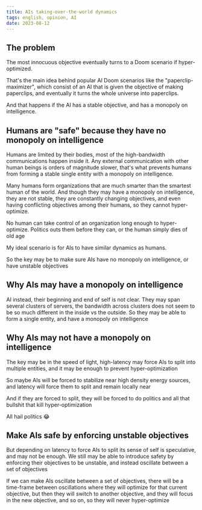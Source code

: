 ```yaml
---
title: AIs taking-over-the-world dynamics
tags: english, opinion, AI
date: 2023-08-12
---
```


## The problem

The most innocuous objective eventually turns to a Doom scenario if hyper-optimized.

That's the main idea behind popular AI Doom scenarios like the "paperclip-maximizer", which consist of an AI that is given the objective of making paperclips, and eventually it turns the whole universe into paperclips.

And that happens if the AI has a stable objective, and has a monopoly on intelligence.

## Humans are "safe" because they have no monopoly on intelligence

Humans are limited by their bodies, most of the high-bandwidth communications happen inside it. Any external communication with other human beings is orders of magnitude slower, that's what prevents humans from forming a stable single entity with a monopoly on intelligence.

Many humans form organizations that are much smarter than the smartest human of the world. And though they may have a monopoly on intelligence, they are not stable, they are constantly changing objectives, and even having conflicting objectives among their humans, so they cannot hyper-optimize.

No human can take control of an organization long enough to hyper-optimize. Politics outs them before they can, or the human simply dies of old age

My ideal scenario is for AIs to have similar dynamics as humans.

So the key may be to make sure AIs have no monopoly on intelligence, or have unstable objectives

## Why AIs may have a monopoly on intelligence

AI instead, their beginning and end of self is not clear. They may span several clusters of servers, the bandwidth across clusters does not seem to be so much different in the inside vs the outside.
So they may be able to form a single entity, and have a monopoly on intelligence

## Why AIs may not have a monopoly on intelligence

The key may be in the speed of light, high-latency may force AIs to split into multiple entities, and it may be enough to prevent hyper-optimization

So maybe AIs will be forced to stabilize near high density energy sources, and latency will force them to split and remain locally near

And if they are forced to split, they will be forced to do politics and all that bullshit that kill hyper-optimization

All hail politics 😂

## Make AIs safe by enforcing unstable objectives

But depending on latency to force AIs to split its sense of self is speculative, and may not be enough. We still may be able to introduce safety by enforcing their objectives to be unstable, and instead oscillate between a set of objectives

If we can make AIs oscillate between a set of objectives, there will be a time-frame between oscillations where they will optimize for that current objective, but then they will switch to another objective, and they will focus in the new objective, and so on, so they will never hyper-optimize